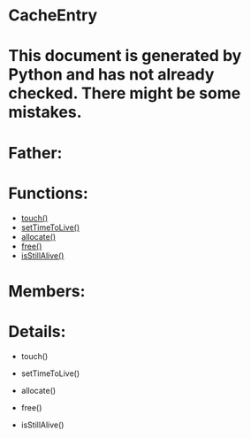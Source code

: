 CacheEntry
===

# This document is generated by Python and has not already checked. There might be some mistakes.

# Father:

# Functions:
* [touch()](#touch)
* [setTimeToLive()](#setTimeToLive)
* [allocate()](#allocate)
* [free()](#free)
* [isStillAlive()](#isStillAlive)

# Members:

# Details:
<p id=touch></p>

* touch()
	

<p id=setTimeToLive></p>

* setTimeToLive()
	

<p id=allocate></p>

* allocate()
	

<p id=free></p>

* free()
	

<p id=isStillAlive></p>

* isStillAlive()
	

